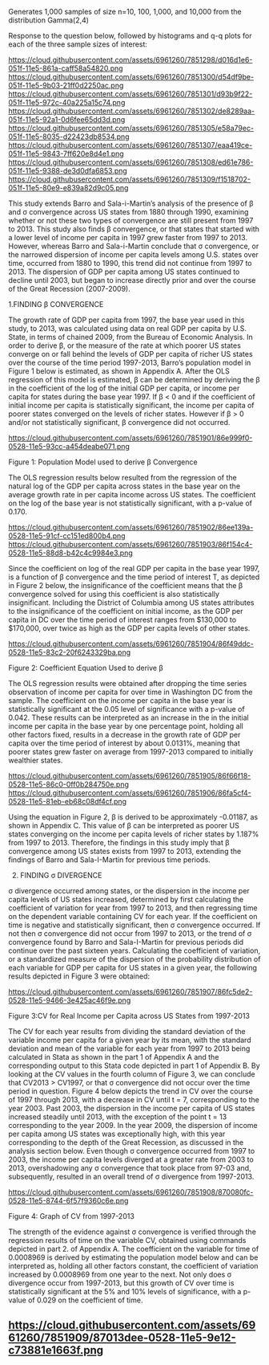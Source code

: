 
Generates 1,000 samples of size n=10, 100, 1,000, and 10,000 from the distribution Gamma(2,4)

Response to the question below, followed by histograms and q-q plots for each of the three sample sizes of interest:

https://cloud.githubusercontent.com/assets/6961260/7851298/d016d1e6-051f-11e5-861a-caff58a54820.png
https://cloud.githubusercontent.com/assets/6961260/7851300/d54df9be-051f-11e5-9b03-21ff0d2250ac.png
https://cloud.githubusercontent.com/assets/6961260/7851301/d93b9f22-051f-11e5-972c-40a225a15c74.png
https://cloud.githubusercontent.com/assets/6961260/7851302/de8289aa-051f-11e5-92a1-0d6fee65dd3d.png
https://cloud.githubusercontent.com/assets/6961260/7851305/e58a79ec-051f-11e5-8035-d22423db8534.png
https://cloud.githubusercontent.com/assets/6961260/7851307/eaa419ce-051f-11e5-9843-7ff620e8d4e1.png
https://cloud.githubusercontent.com/assets/6961260/7851308/ed61e786-051f-11e5-9388-de3d0dfa6853.png
https://cloud.githubusercontent.com/assets/6961260/7851309/f1518702-051f-11e5-80e9-e839a82d9c05.png

This study extends Barro and Sala-i-Martin’s analysis of the presence of β and σ convergence across US states from 1880 through 1990, examining whether or not these two types of convergence are still present from 1997 to 2013. This study also finds β convergence, or that states that started with a lower level of income per capita in 1997 grew faster from 1997 to 2013. However, whereas Barro and Sala-i-Martin conclude that σ convergence, or the narrowed dispersion of income per capita levels among U.S. states over time, occurred from 1880 to 1990, this trend did not continue from 1997 to 2013. The dispersion of GDP per capita among US states continued to decline until 2003, but began to increase directly prior and over the course of the Great Recession (2007-2009).

 1.FINDING β CONVERGENCE

The growth rate of GDP per capita from 1997, the base year used in this study, to 2013, was calculated using data on real GDP per capita by U.S. State, in terms of chained 2009, from the Bureau of Economic Analysis. In order to derive β, or the measure of the rate at which poorer US states converge on or fall behind the levels of GDP per capita of richer US states over the course of the time period 1997-2013, Barro’s population model in Figure 1 below is estimated, as shown in Appendix A. After the OLS regression of this model is estimated, β can be determined by deriving the β in the coefficient of the log of the initial GDP per capita, or income per capita for states during the base year 1997. If β < 0 and if the coefficient of initial income per capita is statistically significant, the income per capita of poorer states converged on the levels of richer states. However if β > 0 and/or not statistically significant, β convergence did not occurred.

https://cloud.githubusercontent.com/assets/6961260/7851901/86e999f0-0528-11e5-93cc-a454deabe071.png

Figure 1: Population Model used to derive β Convergence 

The OLS regression results below resulted from the regression of the natural log of the GDP per capita across states in the base year on 
the average growth rate in per capita income across US states. The coefficient on the log of the base year is not statistically significant, with a p-value of 0.170.

https://cloud.githubusercontent.com/assets/6961260/7851902/86ee139a-0528-11e5-91cf-cc151ed800b4.png 
https://cloud.githubusercontent.com/assets/6961260/7851903/86f154c4-0528-11e5-88d8-b42c4c9984e3.png   

Since the coefficient on log of the real GDP per capita in the base year 1997, is a function of β convergence and the time period of interest T, as depicted in Figure 2 below, the insignificance of the coefficient means that the β convergence solved for using this coefficient is also statistically insignificant. Including the District of Columbia among US states attributes to the insignificance of the coefficient on initial income, as the GDP per capita in DC over the time period of interest ranges from $130,000 to $170,000, over twice as high as the GDP per capita levels of other states.

https://cloud.githubusercontent.com/assets/6961260/7851904/86f49ddc-0528-11e5-83c2-20f6243329ba.png
                           
Figure 2: Coefficient Equation Used to derive β 

The OLS regression results were obtained after dropping the time series observation of income per capita for over time in Washington DC from the sample. The coefficient on the income per capita in the base year is statistically significant at the 0.05 level of significance with a p-value of 0.042. These results can be interpreted as an increase in the in the initial income per capita in the base year by one percentage point, holding all other factors fixed, results in a decrease in the growth rate of GDP per capita over the time period of interest by about 0.0131%, meaning that poorer states grew faster on average from 1997-2013 compared to initially wealthier states.

https://cloud.githubusercontent.com/assets/6961260/7851905/86f66f18-0528-11e5-86c0-0ff0b284750e.png
https://cloud.githubusercontent.com/assets/6961260/7851906/86fa5cf4-0528-11e5-81eb-eb68c08df4cf.png

Using the equation in Figure 2, β is derived to be approximately -0.01187, as shown in Appendix C. This value of β can be interpreted as poorer US states converging on the income per capita levels of richer states by 1.187% from 1997 to 2013. Therefore, the findings in this study imply that β convergence among US states exists from 1997 to 2013, extending the findings of Barro and Sala-I-Martin for previous time periods.

2. FINDING σ DIVERGENCE

σ divergence occurred among states, or the dispersion in the income per capita levels of US states increased, determined by first calculating the coefficient of variation for year from 1997 to 2013, and then regressing time on the dependent variable containing CV for each year. If the coefficient on time is negative and statistically significant, then σ convergence occurred. If not then σ convergence did not occur from 1997 to 2013, or the trend of σ convergence found by Barro and Sala-I-Martin for previous periods did continue over the past sixteen years. Calculating the coefficient of variation, or a standardized measure of the dispersion of the probability distribution of each variable for GDP per capita for US states in a given year, the following results depicted in Figure 3 were obtained:

https://cloud.githubusercontent.com/assets/6961260/7851907/86fc5de2-0528-11e5-9466-3e425ac46f9e.png
  
Figure 3:CV for Real Income per Capita across US States from 1997-2013

The CV for each year results from dividing the standard deviation of the variable income per capita for a given year by its mean, with the standard deviation and mean of the variable for each year from 1997 to 2013 being calculated in Stata as shown in the part 1 of Appendix A and the corresponding output to this Stata code depicted in part 1 of Appendix B. By looking at the CV values in the fourth column of Figure 3, we can conclude that CV2013 > CV1997, or that σ convergence did not occur over the time period in question. Figure 4 below depicts the trend in CV over the course of 1997 through 2013, with a decrease in CV until t = 7, corresponding to the year 2003. Past 2003, the dispersion in the income per capita of US states increased steadily until 2013, with the exception of the point t = 13 corresponding to the year 2009. In the year 2009, the dispersion of income per capita among US states was exceptionally high, with this year corresponding to the depth of the Great Recession, as discussed in the analysis section below. Even though σ convergence occurred from 1997 to 2003, the income per capita levels diverged at a greater rate from 2003 to 2013, overshadowing any σ convergence that took place from 97-03 and, subsequently, resulted in an overall trend of σ divergence from 1997-2013.

https://cloud.githubusercontent.com/assets/6961260/7851908/870080fc-0528-11e5-8744-6f57f9360c6e.png 

Figure 4: Graph of CV from 1997-2013

The strength of the evidence against σ convergence is verified through the regression results of time on the variable CV, obtained using commands depicted in part 2. of Appendix A. The coefficient on the variable for time of 0.0008969 is derived by estimating the population model below and can be interpreted as, holding all other factors constant, the coefficient of variation increased by 0.0008969 from one year to the next. Not only does σ divergence occur from 1997-2013, but this growth of CV over time is statistically significant at the 5% and 10% levels of significance, with a p-value of 0.029 on the coefficient of time.

https://cloud.githubusercontent.com/assets/6961260/7851909/87013dee-0528-11e5-9e12-c73881e1663f.png                       
-

